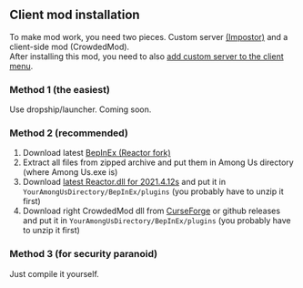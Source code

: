 ## Client mod installation
To make mod work, you need two pieces. Custom server [(Impostor)](https://github.com/CrowdedMods/CrowdedMod/tree/master-refactor/docs/ServerInstallation.md) and a client-side mod (CrowdedMod).
<br/>After installing this mod, you need to also [add custom server to the client menu](https://github.com/CrowdedMods/CrowdedMod/tree/master-refactor/docs/ServerSelection.md).
### Method 1 (the easiest)
Use dropship/launcher. Coming soon.
### Method 2 (recommended)
1. Download latest [BepInEx (Reactor fork)](https://github.com/NuclearPowered/BepInEx/releases)
2. Extract all files from zipped archive and put them in Among Us directory (where Among Us.exe is)
3. Download [latest Reactor.dll for 2021.4.12s](https://nightly.link/NuclearPowered/Reactor/workflows/main/master) and put it in `YourAmongUsDirectory/BepInEx/plugins` (you probably have to unzip it first)
4. Download right CrowdedMod dll from [CurseForge](https://www.curseforge.com/among-us/all-mods/crowdedmod/files) or github releases and put it in `YourAmongUsDirectory/BepInEx/plugins` (you probably have to unzip it first)

### Method 3 (for security paranoid)
Just compile it yourself.


